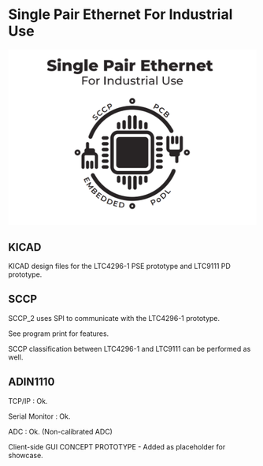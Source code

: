 # Single Pair Ethernet For Industrial Use

![ADIN1110_Title](title.png)



## KICAD
KICAD design files for the LTC4296-1 PSE prototype and LTC9111 PD prototype.




## SCCP 

SCCP_2 uses SPI to communicate with the LTC4296-1 prototype. 

See program print for features. 

SCCP classification between LTC4296-1 and LTC9111 can be performed as well.





## ADIN1110

TCP/IP : Ok.

Serial Monitor : Ok.

ADC : Ok. (Non-calibrated ADC)

Client-side GUI CONCEPT PROTOTYPE - Added as placeholder for showcase.


